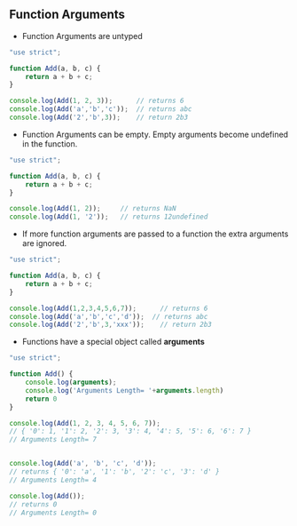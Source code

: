Function Arguments
------------------

* Function Arguments are untyped

```javascript
"use strict";

function Add(a, b, c) {
    return a + b + c;
}

console.log(Add(1, 2, 3));      // returns 6
console.log(Add('a','b','c'));  // returns abc
console.log(Add('2','b',3));    // return 2b3
```

* Function Arguments can be empty. Empty arguments become undefined in the function.

```javascript
"use strict";

function Add(a, b, c) {
    return a + b + c;
}

console.log(Add(1, 2));     // returns NaN
console.log(Add(1, '2'));   // returns 12undefined
```

* If more function arguments are passed to a function the extra arguments are ignored.

```javascript
"use strict";

function Add(a, b, c) {
    return a + b + c;
}

console.log(Add(1,2,3,4,5,6,7));      // returns 6
console.log(Add('a','b','c','d'));  // returns abc
console.log(Add('2','b',3,'xxx'));    // return 2b3
```

* Functions have a special object called __arguments__

```javascript
"use strict";

function Add() {
    console.log(arguments);
    console.log('Arguments Length= '+arguments.length)
    return 0
}

console.log(Add(1, 2, 3, 4, 5, 6, 7));
// { '0': 1, '1': 2, '2': 3, '3': 4, '4': 5, '5': 6, '6': 7 }
// Arguments Length= 7


console.log(Add('a', 'b', 'c', 'd'));
// returns { '0': 'a', '1': 'b', '2': 'c', '3': 'd' }
// Arguments Length= 4

console.log(Add());
// returns 0
// Arguments Length= 0
```
